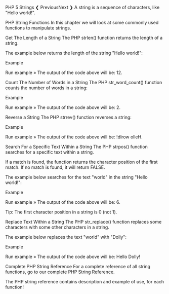 PHP 5 Strings
❮ PreviousNext ❯
A string is a sequence of characters, like "Hello world!".

PHP String Functions
In this chapter we will look at some commonly used functions to manipulate strings.

Get The Length of a String
The PHP strlen() function returns the length of a string.

The example below returns the length of the string "Hello world!":

Example
<?php
echo strlen("Hello world!"); // outputs 12
?>
Run example »
The output of the code above will be: 12.

Count The Number of Words in a String
The PHP str_word_count() function counts the number of words in a string:

Example
<?php
echo str_word_count("Hello world!"); // outputs 2
?>
Run example »
The output of the code above will be: 2.

Reverse a String
The PHP strrev() function reverses a string:

Example
<?php
echo strrev("Hello world!"); // outputs !dlrow olleH
?>
Run example »
The output of the code above will be: !dlrow olleH.

Search For a Specific Text Within a String
The PHP strpos() function searches for a specific text within a string.

If a match is found, the function returns the character position of the first match. If no match is found, it will return FALSE.

The example below searches for the text "world" in the string "Hello world!":

Example
<?php
echo strpos("Hello world!", "world"); // outputs 6
?>
Run example »
The output of the code above will be: 6.

Tip: The first character position in a string is 0 (not 1).

Replace Text Within a String
The PHP str_replace() function replaces some characters with some other characters in a string.

The example below replaces the text "world" with "Dolly":

Example
<?php
echo str_replace("world", "Dolly", "Hello world!"); // outputs Hello Dolly!
?>
Run example »
The output of the code above will be: Hello Dolly!

Complete PHP String Reference
For a complete reference of all string functions, go to our complete PHP String Reference.

The PHP string reference contains description and example of use, for each function!
